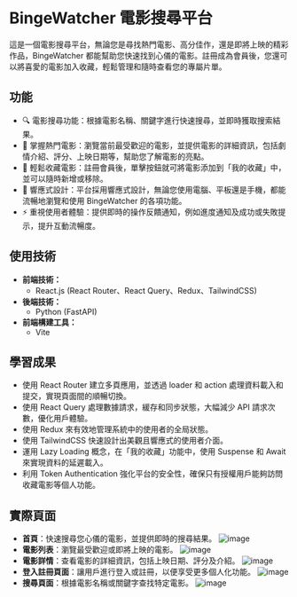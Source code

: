 # BingeWatcher 電影搜尋平台

這是一個電影搜尋平台，無論您是尋找熱門電影、高分佳作，還是即將上映的精彩作品，BingeWatcher 都能幫助您快速找到心儀的電影。註冊成為會員後，您還可以將喜愛的電影加入收藏，輕鬆管理和隨時查看您的專屬片單。

## 功能

- 🔍 電影搜尋功能：根據電影名稱、關鍵字進行快速搜尋，並即時獲取搜索結果。
- 🌟 掌握熱門電影：瀏覽當前最受歡迎的電影，並提供電影的詳細資訊，包括劇情介紹、評分、上映日期等，幫助您了解電影的亮點。
- 💾 輕鬆收藏電影：註冊會員後，單擊按鈕就可將電影添加到「我的收藏」中，並可以隨時新增或移除。
- 📱 響應式設計：平台採用響應式設計，無論您使用電腦、平板還是手機，都能流暢地瀏覽和使用 BingeWatcher 的各項功能。
- ⚡ 重視使用者體驗：提供即時的操作反饋通知，例如進度通知及成功或失敗提示，提升互動流暢度。

## 使用技術

- **前端技術：**
  - React.js (React Router、React Query、Redux、TailwindCSS)
- **後端技術：**
  - Python (FastAPI)
- **前端構建工具：**
  - Vite

## 學習成果

- 使用 React Router 建立多頁應用，並透過 loader 和 action 處理資料載入和提交，實現頁面間的順暢切換。
- 使用 React Query 處理數據請求，緩存和同步狀態，大幅減少 API 請求次數，優化用戶體驗。
- 使用 Redux 來有效地管理系統中的使用者的全局狀態。
- 使用 TailwindCSS 快速設計出美觀且響應式的使用者介面。
- 運用 Lazy Loading 概念，在「我的收藏」功能中，使用 Suspense 和 Await 來實現資料的延遲載入。
- 利用 Token Authentication 強化平台的安全性，確保只有授權用戶能夠訪問收藏電影等個人功能。

## 實際頁面

- **首頁**：快速搜尋您心儀的電影，並提供即時的搜尋結果。
  ![image](https://github.com/Alex900806/Movie-Search-website/blob/main/demo/home-page.png)
- **電影列表**：瀏覽最受歡迎或即將上映的電影。
  ![image](https://github.com/Alex900806/Movie-Search-website/blob/main/demo/movie-page.png)
- **電影詳情**：查看電影的詳細資訊，包括上映日期、評分及介紹。
  ![image](https://github.com/Alex900806/Movie-Search-website/blob/main/demo/movie-detail.png)
- **登入註冊頁面**：讓用戶進行登入或註冊，以便享受更多個人化功能。
  ![image](https://github.com/Alex900806/Movie-Search-website/blob/main/demo/login-page.png)
- **搜尋頁面**：根據電影名稱或關鍵字查找特定電影。
  ![image](https://github.com/Alex900806/Movie-Search-website/blob/main/demo/search-page.png)

